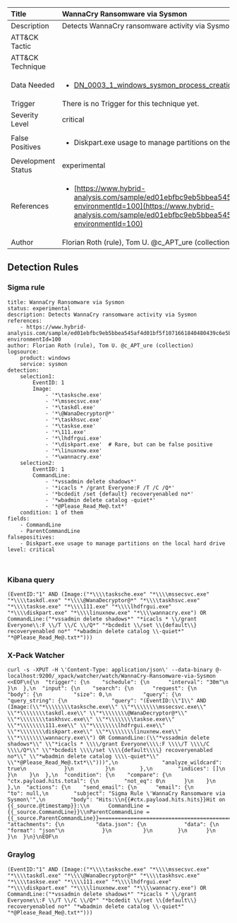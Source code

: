 | Title                | WannaCry Ransomware via Sysmon                                                                                                                                                 |
|:---------------------|:------------------------------------------------------------------------------------------------------------------------------------------------------------|
| Description          | Detects WannaCry ransomware activity via Sysmon                                                                                                                                           |
| ATT&amp;CK Tactic    | <ul></ul>  |
| ATT&amp;CK Technique | <ul></ul>                             |
| Data Needed          | <ul><li>[DN_0003_1_windows_sysmon_process_creation](../Data_Needed/DN_0003_1_windows_sysmon_process_creation.md)</li></ul>                                                         |
| Trigger              |  There is no Trigger for this technique yet.  |
| Severity Level       | critical                                                                                                                                                 |
| False Positives      | <ul><li>Diskpart.exe usage to manage partitions on the local hard drive</li></ul>                                                                  |
| Development Status   | experimental                                                                                                                                                |
| References           | <ul><li>[https://www.hybrid-analysis.com/sample/ed01ebfbc9eb5bbea545af4d01bf5f1071661840480439c6e5babe8e080e41aa?environmentId=100](https://www.hybrid-analysis.com/sample/ed01ebfbc9eb5bbea545af4d01bf5f1071661840480439c6e5babe8e080e41aa?environmentId=100)</li></ul>                                                          |
| Author               | Florian Roth (rule), Tom U. @c_APT_ure (collection)                                                                                                                                                |


## Detection Rules

### Sigma rule

```
title: WannaCry Ransomware via Sysmon
status: experimental
description: Detects WannaCry ransomware activity via Sysmon
references:
    - https://www.hybrid-analysis.com/sample/ed01ebfbc9eb5bbea545af4d01bf5f1071661840480439c6e5babe8e080e41aa?environmentId=100
author: Florian Roth (rule), Tom U. @c_APT_ure (collection) 
logsource:
    product: windows
    service: sysmon
detection:
    selection1:
        EventID: 1
        Image:
            - '*\tasksche.exe'
            - '*\mssecsvc.exe'
            - '*\taskdl.exe'
            - '*\@WanaDecryptor@*'
            - '*\taskhsvc.exe'
            - '*\taskse.exe'
            - '*\111.exe'
            - '*\lhdfrgui.exe'
            - '*\diskpart.exe'  # Rare, but can be false positive
            - '*\linuxnew.exe'
            - '*\wannacry.exe'
    selection2:
        EventID: 1
        CommandLine:
            - '*vssadmin delete shadows*'
            - '*icacls * /grant Everyone:F /T /C /Q*'
            - '*bcdedit /set {default} recoveryenabled no*'
            - '*wbadmin delete catalog -quiet*'
            - '*@Please_Read_Me@.txt*'
    condition: 1 of them
fields:
    - CommandLine
    - ParentCommandLine
falsepositives:
    - Diskpart.exe usage to manage partitions on the local hard drive
level: critical



```





### Kibana query

```
(EventID:"1" AND (Image:("*\\\\tasksche.exe" "*\\\\mssecsvc.exe" "*\\\\taskdl.exe" "*\\\\@WanaDecryptor@*" "*\\\\taskhsvc.exe" "*\\\\taskse.exe" "*\\\\111.exe" "*\\\\lhdfrgui.exe" "*\\\\diskpart.exe" "*\\\\linuxnew.exe" "*\\\\wannacry.exe") OR CommandLine:("*vssadmin delete shadows*" "*icacls * \\/grant Everyone\\:F \\/T \\/C \\/Q*" "*bcdedit \\/set \\{default\\} recoveryenabled no*" "*wbadmin delete catalog \\-quiet*" "*@Please_Read_Me@.txt*")))
```





### X-Pack Watcher

```
curl -s -XPUT -H \'Content-Type: application/json\' --data-binary @- localhost:9200/_xpack/watcher/watch/WannaCry-Ransomware-via-Sysmon <<EOF\n{\n  "trigger": {\n    "schedule": {\n      "interval": "30m"\n    }\n  },\n  "input": {\n    "search": {\n      "request": {\n        "body": {\n          "size": 0,\n          "query": {\n            "query_string": {\n              "query": "(EventID:\\"1\\" AND (Image:(\\"*\\\\\\\\tasksche.exe\\" \\"*\\\\\\\\mssecsvc.exe\\" \\"*\\\\\\\\taskdl.exe\\" \\"*\\\\\\\\@WanaDecryptor@*\\" \\"*\\\\\\\\taskhsvc.exe\\" \\"*\\\\\\\\taskse.exe\\" \\"*\\\\\\\\111.exe\\" \\"*\\\\\\\\lhdfrgui.exe\\" \\"*\\\\\\\\diskpart.exe\\" \\"*\\\\\\\\linuxnew.exe\\" \\"*\\\\\\\\wannacry.exe\\") OR CommandLine:(\\"*vssadmin delete shadows*\\" \\"*icacls * \\\\/grant Everyone\\\\:F \\\\/T \\\\/C \\\\/Q*\\" \\"*bcdedit \\\\/set \\\\{default\\\\} recoveryenabled no*\\" \\"*wbadmin delete catalog \\\\-quiet*\\" \\"*@Please_Read_Me@.txt*\\")))",\n              "analyze_wildcard": true\n            }\n          }\n        },\n        "indices": []\n      }\n    }\n  },\n  "condition": {\n    "compare": {\n      "ctx.payload.hits.total": {\n        "not_eq": 0\n      }\n    }\n  },\n  "actions": {\n    "send_email": {\n      "email": {\n        "to": null,\n        "subject": "Sigma Rule \'WannaCry Ransomware via Sysmon\'",\n        "body": "Hits:\\n{{#ctx.payload.hits.hits}}Hit on {{_source.@timestamp}}:\\n      CommandLine = {{_source.CommandLine}}\\nParentCommandLine = {{_source.ParentCommandLine}}================================================================================\\n{{/ctx.payload.hits.hits}}",\n        "attachments": {\n          "data.json": {\n            "data": {\n              "format": "json"\n            }\n          }\n        }\n      }\n    }\n  }\n}\nEOF\n
```





### Graylog

```
(EventID:"1" AND (Image:("*\\\\tasksche.exe" "*\\\\mssecsvc.exe" "*\\\\taskdl.exe" "*\\\\@WanaDecryptor@*" "*\\\\taskhsvc.exe" "*\\\\taskse.exe" "*\\\\111.exe" "*\\\\lhdfrgui.exe" "*\\\\diskpart.exe" "*\\\\linuxnew.exe" "*\\\\wannacry.exe") OR CommandLine:("*vssadmin delete shadows*" "*icacls * \\/grant Everyone\\:F \\/T \\/C \\/Q*" "*bcdedit \\/set \\{default\\} recoveryenabled no*" "*wbadmin delete catalog \\-quiet*" "*@Please_Read_Me@.txt*")))
```

